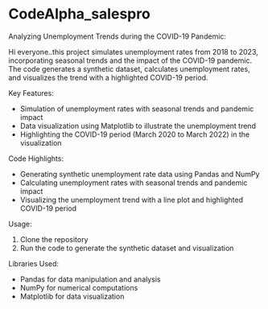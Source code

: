 # CodeAlpha_salespro

Analyzing Unemployment Trends during the COVID-19 Pandemic:

Hi everyone..this project simulates unemployment rates from 2018 to 2023, incorporating seasonal trends and the impact of the COVID-19 pandemic. The code generates a synthetic dataset, calculates unemployment rates, and visualizes the trend with a highlighted COVID-19 period.

Key Features:

- Simulation of unemployment rates with seasonal trends and pandemic impact
- Data visualization using Matplotlib to illustrate the unemployment trend
- Highlighting the COVID-19 period (March 2020 to March 2022) in the visualization

Code Highlights:

- Generating synthetic unemployment rate data using Pandas and NumPy
- Calculating unemployment rates with seasonal trends and pandemic impact
- Visualizing the unemployment trend with a line plot and highlighted COVID-19 period

Usage:

1. Clone the repository
2. Run the code to generate the synthetic dataset and visualization

Libraries Used:

- Pandas for data manipulation and analysis
- NumPy for numerical computations
- Matplotlib for data visualization
